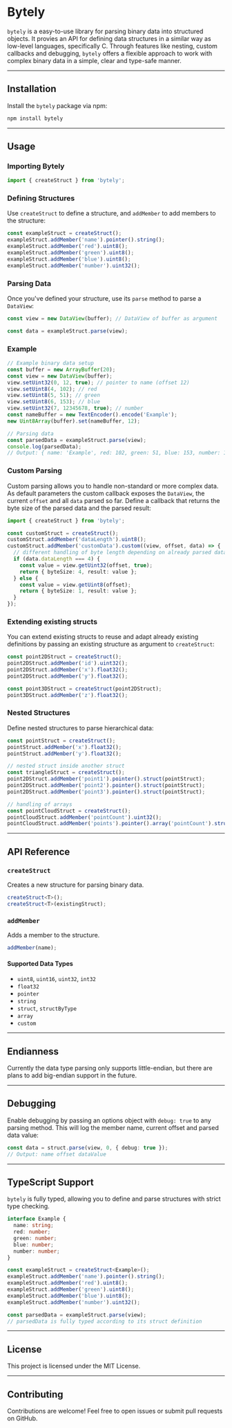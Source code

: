 # Bytely

`bytely` is a easy-to-use library for parsing binary data into structured objects. It provies an API for defining data structures in a similar way as low-level languages, specifically C. Through features like nesting, custom callbacks and debugging, `bytely` offers a flexible approach to work with complex binary data in a simple, clear and type-safe manner.

---

## Installation

Install the `bytely` package via npm:

```bash
npm install bytely
```

---

## Usage

### Importing Bytely

```typescript
import { createStruct } from 'bytely';
```

### Defining Structures

Use `createStruct` to define a structure, and `addMember` to add members to the structure:

```typescript
const exampleStruct = createStruct();
exampleStruct.addMember('name').pointer().string();
exampleStruct.addMember('red').uint8();
exampleStruct.addMember('green').uint8();
exampleStruct.addMember('blue').uint8();
exampleStruct.addMember('number').uint32();
```

### Parsing Data

Once you've defined your structure, use its `parse` method to parse a `DataView`:

```typescript
const view = new DataView(buffer); // DataView of buffer as argument

const data = exampleStruct.parse(view);
```

### Example

```typescript
// Example binary data setup
const buffer = new ArrayBuffer(20);
const view = new DataView(buffer);
view.setUint32(0, 12, true); // pointer to name (offset 12)
view.setUint8(4, 102); // red
view.setUint8(5, 51); // green
view.setUint8(6, 153); // blue
view.setUint32(7, 12345678, true); // number
const nameBuffer = new TextEncoder().encode('Example');
new Uint8Array(buffer).set(nameBuffer, 12);

// Parsing data
const parsedData = exampleStruct.parse(view);
console.log(parsedData);
// Output: { name: 'Example', red: 102, green: 51, blue: 153, number: 12345678 }
```

### Custom Parsing

Custom parsing allows you to handle non-standard or more complex data. As default parameters the custom callback exposes the `DataView`, the current `offset` and all `data` parsed so far. Define a callback that returns the byte size of the parsed data and the parsed result:

```typescript
import { createStruct } from 'bytely';

const customStruct = createStruct();
customStruct.addMember('dataLength').uint8();
customStruct.addMember('customData').custom((view, offset, data) => {
  // different handling of byte length depending on already parsed data
  if (data.dataLength === 4) {
    const value = view.getUint32(offset, true);
    return { byteSize: 4, result: value };
  } else {
    const value = view.getUint8(offset);
    return { byteSize: 1, result: value };
  }
});
```

### Extending existing structs

You can extend existing structs to reuse and adapt already existing definitions by passing an existing structure as argument to `createStruct`:

```typescript
const point2DStruct = createStruct();
point2DStruct.addMember('id').uint32();
point2DStruct.addMember('x').float32();
point2DStruct.addMember('y').float32();

const point3DStruct = createStruct(point2DStruct);
point3DStruct.addMember('z').float32();
```

### Nested Structures

Define nested structures to parse hierarchical data:

```typescript
const pointStruct = createStruct();
pointStruct.addMember('x').float32();
pointStruct.addMember('y').float32();

// nested struct inside another struct
const triangleStruct = createStruct();
point2DStruct.addMember('point1').pointer().struct(pointStruct);
point2DStruct.addMember('point2').pointer().struct(pointStruct);
point2DStruct.addMember('point3').pointer().struct(pointStruct);

// handling of arrays
const pointCloudStruct = createStruct();
pointCloudStruct.addMember('pointCount').uint32();
pointCloudStruct.addMember('points').pointer().array('pointCount').struct(pointStruct);
```

---

## API Reference

### `createStruct`

Creates a new structure for parsing binary data.

```typescript
createStruct<T>();
createStruct<T>(existingStruct);
```

### `addMember`

Adds a member to the structure.

```typescript
addMember(name);
```

#### Supported Data Types

- `uint8`, `uint16`, `uint32`, `int32`
- `float32`
- `pointer`
- `string`
- `struct`, `structByType`
- `array`
- `custom`

---

## Endianness

Currently the data type parsing only supports little-endian, but there are plans to add big-endian support in the future.

---

## Debugging

Enable debugging by passing an options object with `debug: true` to any parsing method. This will log the member name, current offset and parsed data value:

```typescript
const data = struct.parse(view, 0, { debug: true });
// Output: name offset dataValue
```

---

## TypeScript Support

`bytely` is fully typed, allowing you to define and parse structures with strict type checking.

```typescript
interface Example {
  name: string;
  red: number;
  green: number;
  blue: number;
  number: number;
}

const exampleStruct = createStruct<Example>();
exampleStruct.addMember('name').pointer().string();
exampleStruct.addMember('red').uint8();
exampleStruct.addMember('green').uint8();
exampleStruct.addMember('blue').uint8();
exampleStruct.addMember('number').uint32();

const parsedData = exampleStruct.parse(view);
// parsedData is fully typed according to its struct definition
```

---

## License

This project is licensed under the MIT License.

---

## Contributing

Contributions are welcome! Feel free to open issues or submit pull requests on GitHub.

